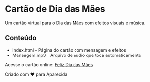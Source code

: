 # Cartão de Dia das Mães

Um cartão virtual para o Dia das Mães com efeitos visuais e música.

## Conteúdo

- index.html - Página do cartão com mensagem e efeitos
- Mensagem.mp3 - Arquivo de áudio que toca automaticamente

Acesse o cartão online: [Feliz Dia das Mães](https://nelsonnedes.github.io/mae/)

Criado com ❤️ para Aparecida 